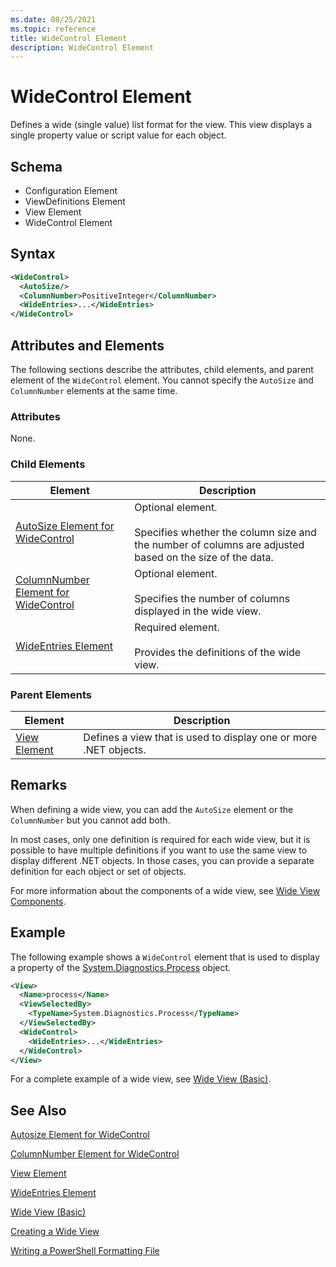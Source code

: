 ```yaml
---
ms.date: 08/25/2021
ms.topic: reference
title: WideControl Element
description: WideControl Element
---
```

# WideControl Element

Defines a wide (single value) list format for the view. This view displays a single property value
or script value for each object.

## Schema

- Configuration Element
- ViewDefinitions Element
- View Element
- WideControl Element

## Syntax

```xml
<WideControl>
  <AutoSize/>
  <ColumnNumber>PositiveInteger</ColumnNumber>
  <WideEntries>...</WideEntries>
</WideControl>
```

## Attributes and Elements

The following sections describe the attributes, child elements, and parent element of the
`WideControl` element. You cannot specify the `AutoSize` and `ColumnNumber` elements at the same
time.

### Attributes

None.

### Child Elements

|Element|Description|
|-------------|-----------------|
|[AutoSize Element for WideControl](./autosize-element-for-widecontrol-format.md)|Optional element.<br /><br /> Specifies whether the column size and the number of columns are adjusted based on the size of the data.|
|[ColumnNumber Element for WideControl](./columnnumber-element-for-widecontrol-format.md)|Optional element.<br /><br /> Specifies the number of columns displayed in the wide view.|
|[WideEntries Element](./wideentries-element-for-widecontrol-format.md)|Required element.<br /><br /> Provides the definitions of the wide view.|

### Parent Elements

|Element|Description|
|-------------|-----------------|
|[View Element](./view-element-format.md)|Defines a view that is used to display one or more .NET objects.|

## Remarks

When defining a wide view, you can add the `AutoSize` element or the `ColumnNumber` but you cannot
add both.

In most cases, only one definition is required for each wide view, but it is possible to have
multiple definitions if you want to use the same view to display different .NET objects. In those
cases, you can provide a separate definition for each object or set of objects.

For more information about the components of a wide view, see [Wide View Components](./creating-a-wide-view.md).

## Example

The following example shows a `WideControl` element that is used to display a property of the [System.Diagnostics.Process](/dotnet/api/System.Diagnostics.Process) object.

```xml
<View>
  <Name>process</Name>
  <ViewSelectedBy>
    <TypeName>System.Diagnostics.Process</TypeName>
  </ViewSelectedBy>
  <WideControl>
    <WideEntries>...</WideEntries>
  </WideControl>
</View>
```

For a complete example of a wide view, see [Wide View (Basic)](./wide-view-basic.md).

## See Also

[Autosize Element for WideControl](./autosize-element-for-widecontrol-format.md)

[ColumnNumber Element for WideControl](./columnnumber-element-for-widecontrol-format.md)

[View Element](./view-element-format.md)

[WideEntries Element](./wideentries-element-for-widecontrol-format.md)

[Wide View (Basic)](./wide-view-basic.md)

[Creating a Wide View](./creating-a-wide-view.md)

[Writing a PowerShell Formatting File](./writing-a-powershell-formatting-file.md)
